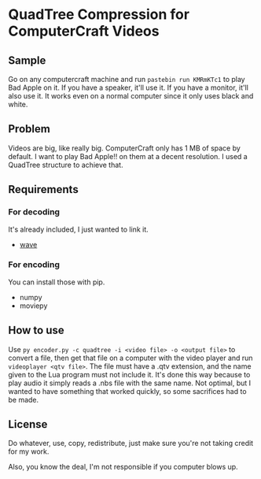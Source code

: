 # QuadTree Compression for ComputerCraft Videos

## Sample
Go on any computercraft machine and run `pastebin run KMRmKTc1` to play Bad Apple on it. If you have a speaker, it'll use it. If you have a monitor, it'll also use it. It works even on a normal computer since it only uses black and white.

## Problem
Videos are big, like really big. ComputerCraft only has 1 MB of space by default. I want to play Bad Apple!! on them at a decent resolution. I used a QuadTree structure to achieve that.

## Requirements
### For decoding
It's already included, I just wanted to link it.
 - [wave](https://github.com/CrazedProgrammer/wave)

### For encoding
You can install those with pip.
 - numpy
 - moviepy

## How to use
Use `py encoder.py -c quadtree -i <video file> -o <output file>` to convert a file, then get that file on a computer with the video player and run `videoplayer <qtv file>`. The file must have a .qtv extension, and the name given to the Lua program must not include it. It's done this way because to play audio it simply reads a .nbs file with the same name. Not optimal, but I wanted to have something that worked quickly, so some sacrifices had to be made.

## License
Do whatever, use, copy, redistribute, just make sure you're not taking credit for my work.

Also, you know the deal, I'm not responsible if you computer blows up.